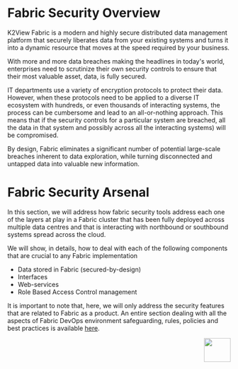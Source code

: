 # **Fabric Security Overview** 



K2View Fabric is a modern and highly secure distributed data management platform that securely liberates data from your existing systems and turns it into a dynamic resource that moves at the speed required by your business.

With more and more data breaches making the headlines in today's world, enterprises need to scrutinize their own security controls to ensure that their most valuable asset, data, is fully secured. 


 IT departments use a variety of encryption protocols to protect their data. However, when these protocols need to be applied to a diverse IT ecosystem with hundreds, or even thousands of interacting systems, the process can be cumbersome and lead to an all-or-nothing approach. This means that if the security controls for a particular system are breached, all the data in that system and possibly across all the interacting systems) will be compromised. 

By design, Fabric eliminates a significant number of potential large-scale breaches inherent to data exploration, while turning disconnected and untapped data into valuable new information.



 # **Fabric Security Arsenal** 

In this section, we will address how fabric security tools address each one of the layers at play in a Fabric cluster that has been fully deployed across multiple data centres and that is interacting with northbound or southbound systems spread across the cloud. 

We will show, in details, how to deal with each of the following components that are crucial to any Fabric implementation 

- Data stored in Fabric (secured-by-design) 
- Interfaces 
- Web-services
- Role Based Access Control management

It is important to note that, here, we will only address the security features that are related to Fabric as a product. An entire section dealing with all the aspects of Fabric DevOps environment safeguarding, rules, policies and best practices is available [here]().   



[<img align="right" width="60" height="54" src="/articles/images/Next.png">](/articles/26_fabric_security/02_fabric_entities_design.md) 
